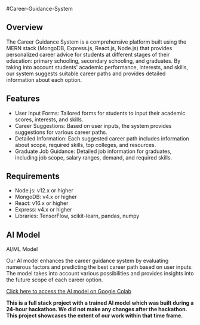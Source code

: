 #Career-Guidance-System 

<h2>Overview</h2>
<p>The Career Guidance System is a comprehensive platform built using the MERN stack (MongoDB, Express.js, React.js, Node.js) that provides personalized career advice for students at different stages of their education: primary schooling, secondary schooling, and graduates. By taking into account students' academic performance, interests, and skills, our system suggests suitable career paths and provides detailed information about each option.</p>

<h2>Features</h2>
<ul>
  <li>User Input Forms: Tailored forms for students to input their academic scores, interests, and skills.</li>
  <li>Career Suggestions: Based on user inputs, the system provides suggestions for various career paths.</li>
  <li>Detailed Information: Each suggested career path includes information about scope, required skills, top colleges, and 
   resources.</li>
  <li>Graduate Job Guidance: Detailed job information for graduates, including job scope, salary ranges, demand, and required 
   skills.</li>
</ul>

<h2>Requirements</h2>
<ul>
  <li>Node.js: v12.x or higher</li>
  <li>MongoDB: v4.x or higher</li>
  <li>React: v16.x or higher</li>
  <li>Express: v4.x or higher</li>
  <li>Libraries: TensorFlow, scikit-learn, pandas, numpy</li>
</ul>

<h2>AI Model</h2> AI/ML Model
<p>Our AI model enhances the career guidance system by evaluating numerous factors and predicting the best career path based on user inputs. The model takes into account various possibilities and provides insights into the future scope of each career option.</p>

<a href = "[http://colab.research.google.com/](https://colab.research.google.com/drive/1Nv-oOKLM74WBnv9c0SrLyE5NYoIP782w?usp=sharing)">Click here to access the AI model on Google Colab</a>

<p><b>This is a full stack project with a trained AI model which was built during a 24-hour hackathon. We did not make any changes after the hackathon. This project showcases the extent of our work within that time frame.</b></p>
